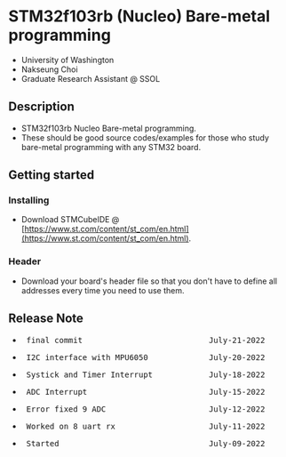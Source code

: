 # STM32f103rb (Nucleo) Bare-metal programming
- University of Washington
- Nakseung Choi
- Graduate Research Assistant @ SSOL

## Description
- STM32f103rb Nucleo Bare-metal programming.
- These should be good source codes/examples for those who study bare-metal programming with any STM32 board.

## Getting started

### Installing
- Download STMCubeIDE @ [https://www.st.com/content/st_com/en.html](https://www.st.com/content/st_com/en.html).
### Header
- Download your board's header file so that you don't have to define all addresses every time you need to use them.

## Release Note

- <pre> final commit                           July-21-2022</pre>
- <pre> I2C interface with MPU6050             July-20-2022</pre>
- <pre> Systick and Timer Interrupt            July-18-2022</pre>
- <pre> ADC Interrupt                          July-15-2022</pre> 
- <pre> Error fixed 9_ADC                      July-12-2022</pre>
- <pre> Worked on 8_uart_rx                    July-11-2022</pre>
- <pre> Started                                July-09-2022</pre>
